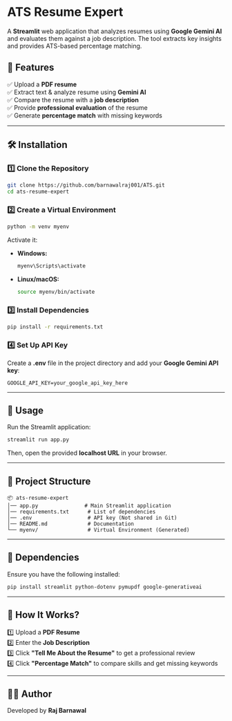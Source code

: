 # **ATS Resume Expert**  

A **Streamlit** web application that analyzes resumes using **Google Gemini AI** and evaluates them against a job description. The tool extracts key insights and provides ATS-based percentage matching.  

## **🚀 Features**  

✅ Upload a **PDF resume**  
✅ Extract text & analyze resume using **Gemini AI**  
✅ Compare the resume with a **job description**  
✅ Provide **professional evaluation** of the resume  
✅ Generate **percentage match** with missing keywords  

---

## **🛠 Installation**  

### **1️⃣ Clone the Repository**  
```bash
git clone https://github.com/barnawalraj001/ATS.git
cd ats-resume-expert
```

### **2️⃣ Create a Virtual Environment**  
```bash
python -m venv myenv
```
Activate it:  
- **Windows:**  
  ```bash
  myenv\Scripts\activate
  ```
- **Linux/macOS:**  
  ```bash
  source myenv/bin/activate
  ```

### **3️⃣ Install Dependencies**  
```bash
pip install -r requirements.txt
```

### **4️⃣ Set Up API Key**  
Create a **.env** file in the project directory and add your **Google Gemini API key**:  
```
GOOGLE_API_KEY=your_google_api_key_here
```

---

## **📌 Usage**  

Run the Streamlit application:  
```bash
streamlit run app.py
```
Then, open the provided **localhost URL** in your browser.

---

## **📂 Project Structure**  
```
📦 ats-resume-expert
│── app.py               # Main Streamlit application
│── requirements.txt      # List of dependencies
│── .env                  # API key (Not shared in Git)
│── README.md             # Documentation
└── myenv/                # Virtual Environment (Generated)
```

---

## **🔧 Dependencies**  

Ensure you have the following installed:  
```bash
pip install streamlit python-dotenv pymupdf google-generativeai
```

---

## **🔹 How It Works?**  
1️⃣ Upload a **PDF Resume**  
2️⃣ Enter the **Job Description**  
3️⃣ Click **"Tell Me About the Resume"** to get a professional review  
4️⃣ Click **"Percentage Match"** to compare skills and get missing keywords  

---

## **👨‍💻 Author**  
Developed by **Raj Barnawal**  
